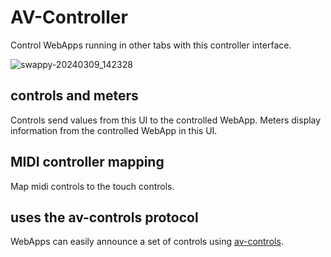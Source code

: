 # AV-Controller
Control WebApps running in other tabs with this controller interface. 

![swappy-20240309_142328](https://github.com/felixniemeyer/av-controller/assets/5720176/eb453d32-1ddf-4463-9484-1ec66f12ad5b)

## controls and meters
Controls send values from this UI to the controlled WebApp. 
Meters display information from the controlled WebApp in this UI. 

## MIDI controller mapping
Map midi controls to the touch controls. 

## uses the av-controls protocol
WebApps can easily announce a set of controls using [av-controls](https://github.com/felixniemeyer/av-controls). 
